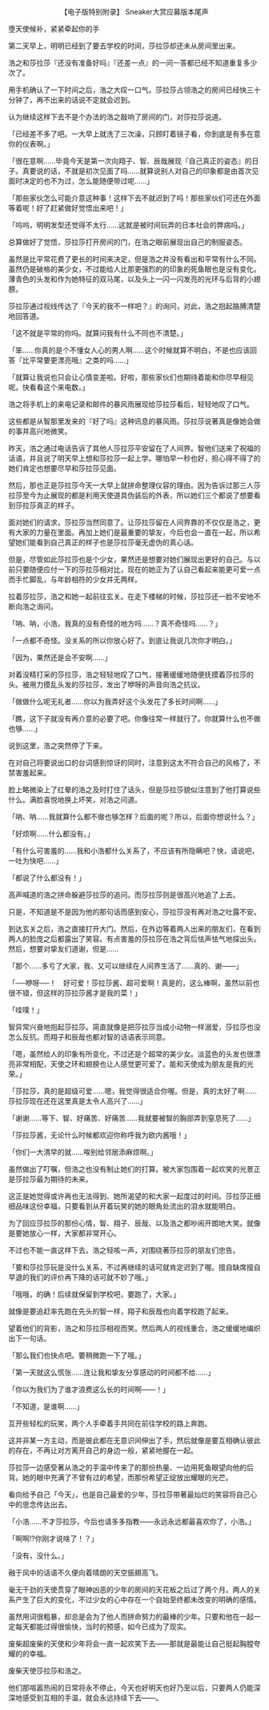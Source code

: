 <p align="center">【电子版特别附录】 Sneaker大赏应募版本尾声</p>

堕天使候补，紧紧牵起你的手

第二天早上，明明已经到了要去学校的时间，莎拉莎却还未从房间里出来。

浩之和莎拉莎『还没有准备好吗』『还差一点』的一问一答都已经不知道重复多少次了。

用手机确认了一下时间之后，浩之大叹一口气。莎拉莎占领浩之的房间已经快三十分钟了，再不出来的话说不定就会迟到。

认为继续这样下去不是个办法的浩之敲响了房间的门，对莎拉莎说道。

「已经差不多了吧。一大早上就洗了三次澡，只顾盯着镜子看，你到底是有多在意你的仪表啊。」

「很在意啊……毕竟今天是第一次向翔子、智、辰哉展现『自己真正的姿态』的日子。真要说的话，不就是初次见面了吗……就算说别人对自己的印象都是由首次见面时决定的也不为过，怎么能随便带过呢……」

「那些家伙怎么可能介意这种事！这样下去不就迟到了吗！那些家伙们可还在外面等着呢！好了赶紧做好觉悟出来吧！」

「呜呜，明明发型还觉得不太行……这就是被时间玩弄的日本社会的弊病吗。」

总算做好了觉悟，莎拉莎打开房间的门，在浩之眼前展现出自己的制服姿态。

虽然是比平常花费了更长的时间来决定，但是浩之并没有看出和平常有什么不同。虽然仍是破格的美少女，不过能给人比那更强烈的的印象的死鱼眼也是没有变化。薄青色的头发和作为她特征的双马尾，以及头上一闪一闪发亮的光环与后背的小翅膀。

莎拉莎通过视线传达了『今天的我不一样吧？』的询问，对此，浩之抱起胳膊清楚地回答道。

「这不就是平常的你吗。就算问我有什么不同也不清楚。」

「笨……你真的是个不懂女人心的男人啊……这个时候就算不明白，不是也应该回答『比平常要更漂亮哦』之类的吗……」

「就算让我说也只会让心情变差啦。好啦，那些家伙们也期待着能和你尽早相见呢。快看看这个来电数。」

浩之将手机上的来电记录和邮件的暴风雨展现给莎拉莎看后，轻轻地叹了口气。

这些都是从智那里发来的『好了吗』这种讯息的暴风雨。莎拉莎说著真是像她会做的事并高兴地微笑。

昨天，浩之通过电话告诉了其他人莎拉莎平安留在了人间界。智他们送来了祝福的话语，并且说了明天早上想和莎拉莎一起上学。哪怕早一秒也好，担心得不得了的她们肯定也想要尽早和莎拉莎见面。

然后，那也正是莎拉莎今天一大早上就拼命整理仪容的理由。因为告诉过那三人莎拉莎至今为止展现的都是利用天使道具伪装后的外表，所以她们三个都说了想要看到莎拉莎真正的样子。

面对她们的请求，莎拉莎当然同意了。让莎拉莎留在人间界靠的不仅仅是浩之，更有大家的力量在里面。再加上她们是最重要的挚友，今后也会一直在一起，所以希望她们能看到自己真正的样子也是莎拉莎毫无虚伪的真心话。

但是，尽管如此莎拉莎也是个少女，果然还是想要对她们展现出更好的自己。与以前只要随便应付一下的莎拉莎相对比，现在的她正为了认自己看起来能更可爱一点而手忙脚乱，与年龄相符的少女并无两样。

拉着莎拉莎，浩之和她一起前往玄关。在走下楼梯的时候，莎拉莎还一脸不安地不断向浩之询问。

「呐、呐，小浩，我真的没有奇怪的地方吗……？真不奇怪吗……？」

「一点都不奇怪。没关系的所以你放心好了。到底让我说几次你才明白。」

「因为，果然还是会不安啊……」

对着没精打采的莎拉莎，浩之轻轻地叹了口气，接著缓缓地随便抚摸着莎拉莎的头。被用力摸乱头发的莎拉莎，发出了咿呀的声音向浩之抗议。

「做做什么呢无礼者……你以为我弄好这个头发花了多长时间啊……」

「瞧，这下子就没有再介意的必要了吧。你像往常一样就行了。你就算什么也不做也够……」

说到这里，浩之突然停了下来。

在对自己将要说出口的台词感到惊讶的同时，注意到这太不符合自己的风格了，不禁害羞起来。

脸上略微染上了红晕的浩之及时打住了话头，但是莎拉莎貌似注意到了他打算说些什么。满脸喜悦地换上坏笑，对浩之问道。

「呐、呐……我就算什么都不做也够怎样？后面的呢？所以，后面你想说什么？」

「好烦啊……什么都没有。」

「有什么可害羞的……我和小浩都什么关系了，不应该有所隐瞒吧？快，请说吧，一吐为快吧……」

「都说了什么都没有！」

高声喊道的浩之拼命躲避莎拉莎的追问。而莎拉莎则是很高兴地追了上去。

只是，不知道是不是因为他的那句话而感到安心，莎拉莎没有再对浩之吐露不安。

到达玄关之后，浩之直接打开大门。然后，在外边等着两人出来的朋友们，在看到两人的脸庞之后都露出了笑容。有点害羞的莎拉莎在浩之背后怯声怯气地探出头。然后，想要对挚友们道谢，但是……

「那个……多亏了大家，我、又可以继续在人间界生活了……真的、谢——」

「──咿呀──！　好可爱！莎拉莎酱、超可爱啊！真是的，这么棒啊，虽然以前也很不错，但这样的莎拉莎酱才是我的菜！」

「哇噗！」

智异常兴奋地抱起莎拉莎。简直就像是把莎拉莎当成小动物一样溺爱，莎拉莎也没怎么反抗。而翔子和辰哉也都对智的话语表示同意。

「嗯，虽然给人的印象有所变化，不过还是个超常的美少女。淡蓝色的头发也很漂亮非常相配，天使之环和翅膀也让人感觉更可爱了。能和天使成为朋友是我的光荣。」

「莎拉莎，真的是超级可爱……嗯，我觉得很适合你喔。但是，真的太好了啊……莎拉莎现在还在这里真是太令人高兴了……」

「谢谢……等下、智、好痛苦、好痛苦……我就要被智的胸部弄到窒息死了……」

「莎拉莎酱，无论什么时候都欢迎你称呼我为欧内酱哦！」

「你们一大清早的就……唉别给邻居添麻烦啊。」

虽然做出了叮嘱，但浩之也没有制止她们的打算。被大家包围着一起欢笑的光景正是莎拉莎最为期待的未来。

这正是她觉得或许再也无法得到、她所渴望的和大家一起度过的时间。莎拉莎正细细品味这份幸福，只要看到从开着玩笑的她的眼角处流出的泪水就能明白。

为了回应莎拉莎的那份心情，智、翔子、辰哉、以及浩之都吵闹开朗地大笑。就像是要她放心一样，大家都非常开心。

不过也不能一直这样下去。浩之轻咳一声，对围绕著莎拉莎的朋友们忠告。　

「要和莎拉莎玩是没什么关系，不过再继续的话可就肯定迟到了喔。擅自缺席擅自早退的我们的评价再下降的话可就不妙了哦。」

「哦哦，的确！后续就保留到学校吧，要跑了，大家。」

就像是要追赶率先跑在先头的智一样，翔子和辰哉也向着学校跑了起来。

望着他们的背影，浩之和莎拉莎相视而笑。然后两人的视线重合，浩之缓缓地编织出下一句话。

「那么我们也快点吧。要稍微跑一下了哦。」

「第一天就这么慌张……连让我和挚友分享感动的时间都不给……」

「你以为我们为了谁才浪费这么长的时间啊——！」

「不知道，是谁啊……」

互开些轻松的玩笑，两个人手牵着手共同在前往学校的路上奔跑。

这并非某一方主动，而是彼此都在无意识间伸出了手，然后就像是要互相确认彼此的存在，不再让对方离开自己的身边一般，紧紧地握在一起。

莎拉莎一边感受著从浩之的手温中传来了的那份热量、一边用死鱼眼望向他的后背。她的眼中充满了不曾有过的希望，而那份希望正绽放出耀眼的光芒。

看向给予自己「今天」，也是自己最爱的少年，莎拉莎带著最灿烂的笑容将自己心中的思念传达出去。

「小浩……不才莎拉莎，今后也请多多指教——永远永远都最喜欢你了，小浩。」

「啊啊!?你刚才说啥了！？」

「没有，没什么。」

融于风中的话语不久便向着晴朗的天空振翅高飞。

毫无干劲的天使贯穿了眼神凶恶的少年的房间的天花板之后过了两个月。两人的关系产生了巨大的变化，不过少女的心中存在一个自始至终都未改变的明确的感情。

虽然用词很粗暴，却总是会为了他人而拼命努力的最棒的少年。只要和他在一起一定每天都能过得很愉快，当时的预感，如今已成为了现实。

废柴超废柴的天使和少年将会一直一起欢笑下去——那就是最能让自己挺起胸膛夸耀的的幸福。

废柴天使莎拉莎和浩之。

他们那喧嚣热闹的日常将永不停止。今天也好明天也好乃至以后，只要两人仍能深深地感受到互相的手温，就会永远持续下去——。

